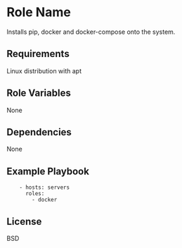 Role Name
=========

Installs pip, docker and docker-compose onto the system.

Requirements
------------

Linux distribution with apt

Role Variables
--------------

None

Dependencies
------------

None

Example Playbook
----------------

```
    - hosts: servers
      roles:
        - docker
```

License
-------

BSD
